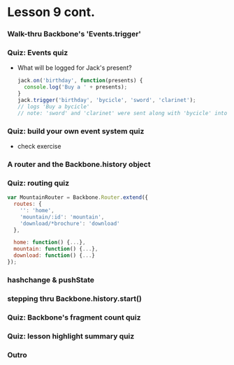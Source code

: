 # Lesson 9 cont.

### Walk-thru Backbone's 'Events.trigger'
### Quiz: Events quiz
* What will be logged for Jack's present?
  ```js
  jack.on('birthday', function(presents) {
    console.log('Buy a ' + presents);
  }
  jack.trigger('birthday', 'bycicle', 'sword', 'clarinet');
  // logs 'Buy a bycicle'
  // note: 'sword' and 'clarinet' were sent along with 'bycicle' into the cb fn, but they are not stored or used
  ```

### Quiz: build your own event system quiz
* check exercise

### A router and the Backbone.history object
### Quiz: routing quiz
```js
var MountainRouter = Backbone.Router.extend({
  routes: {
    '': 'home',
    'mountain/:id': 'mountain',
    'download/*brochure': 'download'
  },

  home: function() {...},
  mountain: function() {...},
  download: function() {...}
});
```

### hashchange & pushState
### stepping thru Backbone.history.start()
### Quiz: Backbone's fragment count quiz
### Quiz: lesson highlight summary quiz
### Outro

